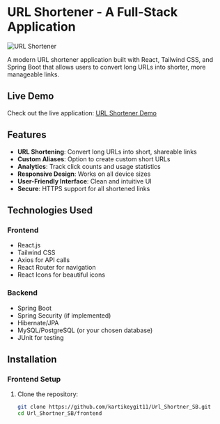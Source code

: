 # URL Shortener - A Full-Stack Application

![URL Shortener](https://images.unsplash.com/photo-1551288049-bebda4e38f71?ixlib=rb-4.0.3&ixid=M3wxMjA3fDB8MHxwaG90by1wYWdlfHx8fGVufDB8fHx8fA%3D%3D&auto=format&fit=crop&w=1470&q=80)

A modern URL shortener application built with React, Tailwind CSS, and Spring Boot that allows users to convert long URLs into shorter, more manageable links.

## Live Demo

Check out the live application: [URL Shortener Demo](https://ornate-clafoutis-1c2c08.netlify.app/)

## Features

- **URL Shortening**: Convert long URLs into short, shareable links
- **Custom Aliases**: Option to create custom short URLs
- **Analytics**: Track click counts and usage statistics
- **Responsive Design**: Works on all device sizes
- **User-Friendly Interface**: Clean and intuitive UI
- **Secure**: HTTPS support for all shortened links

## Technologies Used

### Frontend
- React.js
- Tailwind CSS
- Axios for API calls
- React Router for navigation
- React Icons for beautiful icons

### Backend
- Spring Boot
- Spring Security (if implemented)
- Hibernate/JPA
- MySQL/PostgreSQL (or your chosen database)
- JUnit for testing

## Installation

### Frontend Setup

1. Clone the repository:
   ```bash
   git clone https://github.com/kartikeygit11/Url_Shortner_SB.git
   cd Url_Shortner_SB/frontend
